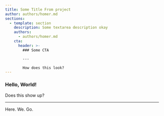 ```yaml
---
title: Some Title From project
author: authors/homer.md
sections:
  - template: section
    description: Some textarea description okay
    authors:
      - authors/homer.md
    cta:
      header: >-
        ### Some CTA

        ---

        How does this look?
---
```


### Hello, World!

Does this show up?

---

Here. We. Go.
